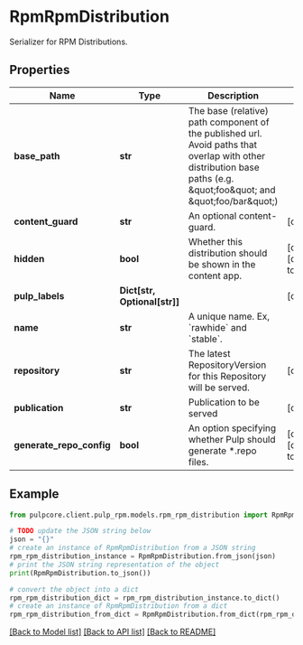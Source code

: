 # RpmRpmDistribution

Serializer for RPM Distributions.

## Properties

Name | Type | Description | Notes
------------ | ------------- | ------------- | -------------
**base_path** | **str** | The base (relative) path component of the published url. Avoid paths that                     overlap with other distribution base paths (e.g. \&quot;foo\&quot; and \&quot;foo/bar\&quot;) | 
**content_guard** | **str** | An optional content-guard. | [optional] 
**hidden** | **bool** | Whether this distribution should be shown in the content app. | [optional] [default to False]
**pulp_labels** | **Dict[str, Optional[str]]** |  | [optional] 
**name** | **str** | A unique name. Ex, &#x60;rawhide&#x60; and &#x60;stable&#x60;. | 
**repository** | **str** | The latest RepositoryVersion for this Repository will be served. | [optional] 
**publication** | **str** | Publication to be served | [optional] 
**generate_repo_config** | **bool** | An option specifying whether Pulp should generate *.repo files. | [optional] [default to False]

## Example

```python
from pulpcore.client.pulp_rpm.models.rpm_rpm_distribution import RpmRpmDistribution

# TODO update the JSON string below
json = "{}"
# create an instance of RpmRpmDistribution from a JSON string
rpm_rpm_distribution_instance = RpmRpmDistribution.from_json(json)
# print the JSON string representation of the object
print(RpmRpmDistribution.to_json())

# convert the object into a dict
rpm_rpm_distribution_dict = rpm_rpm_distribution_instance.to_dict()
# create an instance of RpmRpmDistribution from a dict
rpm_rpm_distribution_from_dict = RpmRpmDistribution.from_dict(rpm_rpm_distribution_dict)
```
[[Back to Model list]](../README.md#documentation-for-models) [[Back to API list]](../README.md#documentation-for-api-endpoints) [[Back to README]](../README.md)


